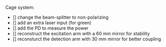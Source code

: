 Cage system:
- [] change the beam-splitter to non-polarizing
- [] add an extra laser input (for green)
- [] add the PD to measure the power
- [] reconstruct the excitation arm with a 60 mm mirror for stability
- [] reconsturct the detection arm with 30 mm mirror for better coupling


